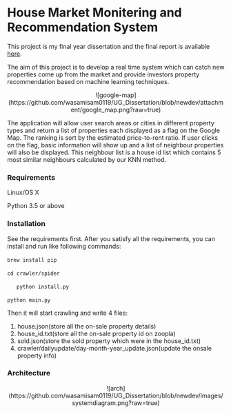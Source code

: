 # House Market Monitering and Recommendation System

This project is my final year dissertation and the final report is available [here](https://www.academia.edu/s/7b571b33fb/implementation-and-study-of-k-nearest-neighbour-and-regression-algorithm-for-real-time-housing-market-recommendation-application?source=link). 

The aim of this project is to develop a real time system which can catch new properties come up from the market and provide investors property recommendation based on machine learning techniques.  

<div align=center>![google-map](https://github.com/wasamisam0119/UG_Dissertation/blob/newdev/attachment/google_map.png?raw=true)</div>

The application will allow user search areas or cities in different property types and return
a list of properties each displayed as a flag on the Google Map. The ranking is sort by the
estimated price-to-rent ratio. If user clicks on the flag, basic information will show up and
a list of neighbour properties will also be displayed. This neighbour list is a house id list
which contains 5 most similar neighbours calculated by our KNN method.

### Requirements   

Linux/OS X

Python 3.5 or above

### Installation 

See the requirements first. After you satisfy all the requirements, you can install and run like following commands:

`brew install pip`

`cd crawler/spider`

`	python install.py`

`python main.py`

Then it will start crawling and write 4 files:

1. house.json(store all the on-sale property details)
2. house_id.txt(store all the on-sale property id on zoopla)
3. sold.json(store the sold property which were in the house_id.txt)
4. crawler/dailyupdate/day-month-year_update.json(update the onsale property info)


### Architecture

<div align=center>![arch](https://github.com/wasamisam0119/UG_Dissertation/blob/newdev/images/systemdiagram.png?raw=true)</div>

